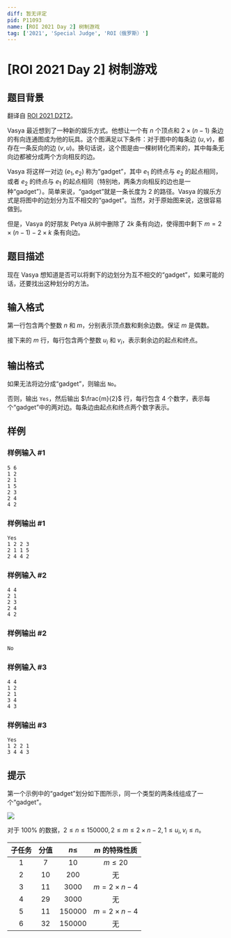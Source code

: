 ```yaml
---
diff: 暂无评定
pid: P11093
name: [ROI 2021 Day 2] 树制游戏
tag: ['2021', 'Special Judge', 'ROI（俄罗斯）']
---
```

# [ROI 2021 Day 2] 树制游戏
## 题目背景

翻译自 [ROI 2021 D2T2](https://neerc.ifmo.ru/school/archive/2020-2021/ru-olymp-roi-2021-day2.pdf)。

Vasya 最近想到了一种新的娱乐方式。他想让一个有 $n$ 个顶点和 $2\times(n−1)$ 条边的有向连通图成为他的玩具。这个图满足以下条件：对于图中的每条边 $(u, v)$，都存在一条反向的边 $(v, u)$。换句话说，这个图是由一棵树转化而来的，其中每条无向边都被分成两个方向相反的边。

Vasya 将这样一对边 $(e_1, e_2)$ 称为“gadget”，其中 $e_1$ 的终点与 $e_2$ 的起点相同，或者 $e_2$ 的终点与 $e_1$ 的起点相同（特别地，两条方向相反的边也是一种“gadget”）。简单来说，“gadget”就是一条长度为 $2$ 的路径。Vasya 的娱乐方式是将图中的边划分为互不相交的“gadget”。当然，对于原始图来说，这很容易做到。

但是，Vasya 的好朋友 Petya 从树中删除了 $2k$ 条有向边，使得图中剩下 $m = 2\times (n - 1) - 2\times k$ 条有向边。
## 题目描述

现在 Vasya 想知道是否可以将剩下的边划分为互不相交的“gadget”，如果可能的话，还要找出这种划分的方法。
## 输入格式

第一行包含两个整数 $n$ 和 $m$，分别表示顶点数和剩余边数。保证 $m$ 是偶数。

接下来的 $m$ 行，每行包含两个整数 $u_i$ 和 $v_i$，表示剩余边的起点和终点。
## 输出格式

如果无法将边分成“gadget”，则输出 `No`。

否则，输出 `Yes`，然后输出 $\frac{m}{2}$ 行，每行包含 $4$ 个数字，表示每个“gadget”中的两对边。每条边由起点和终点两个数字表示。
## 样例

### 样例输入 #1
```
5 6
1 2
2 1
1 5
2 3
2 4
4 2
```
### 样例输出 #1
```
Yes
1 2 2 3
2 1 1 5
2 4 4 2
```
### 样例输入 #2
```
4 4
2 1
2 3
2 4
4 2
```
### 样例输出 #2
```
No
```
### 样例输入 #3
```
4 4
1 2
2 1
3 4
4 3
```
### 样例输出 #3
```
Yes
1 2 2 1
3 4 4 3
```
## 提示

第一个示例中的“gadget”划分如下图所示，同一个类型的两条线组成了一个“gadget”。

![](https://cdn.luogu.com.cn/upload/image_hosting/lrmoulud.png)

对于 $100\%$ 的数据，$2 \le n \le 150000,2 \le m \le 2\times n - 2,1 \le u_i, v_i \le n$。

| 子任务 | 分值 | $n\le$ | $m$ 的特殊性质 |
| :----------: | :----------: | :----------: | :----------: |
| $1$ | $7$ | $10$ | $m\le20$ |
| $2$ | $10$ | $200$ | 无 |
| $3$ | $11$ | $3000$ | $m=2\times n-4$ |
| $4$ | $29$ | $3000$ | 无 |
| $5$ | $11$ | $150000$ | $m=2\times n-4$ |
| $6$ | $32$ | $150000$ | 无 |
